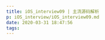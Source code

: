```yaml
---
title: iOS_interview09 | 主流源码解析
p: iOS_interview/iOS_interview09.md
date: 2020-03-31 18:47:56
tags:
---
```

